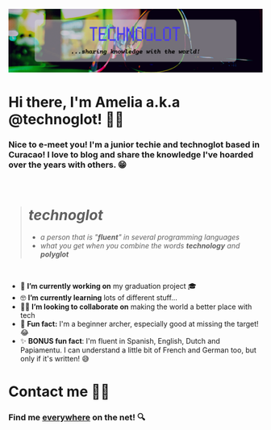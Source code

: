 ![banner](banner2.png)
# Hi there, I'm **Amelia** a.k.a @technoglot! 👋🏻

### Nice to e-meet you! I'm a junior techie and technoglot based in Curacao! I love to blog and share the knowledge I've hoarded over the years with others. 😁 

<br>

> # ***technoglot*** <br>
> * *a person that is "**fluent**" in several programming languages* <br>
> * *what you get when you combine the words **technology** and **polyglot***

<br>

- 🔨 **I’m currently working on** my graduation project 🎓 
- 🤓 **I’m currently learning** lots of different stuff...
- 🤝🏼 **I’m looking to collaborate on** making the world a better place with tech
- 📌 **Fun fact:** I'm a beginner archer, especially good at missing the target! 😂 
- ✨ **BONUS fun fact**: I'm fluent in Spanish, English, Dutch and Papiamentu. I can understand a little bit of French and German too, but only if it's written! 😅

# Contact me 🤙🏻
### Find me [everywhere](https://linktr.ee/technoglot) on the net! 🔍
